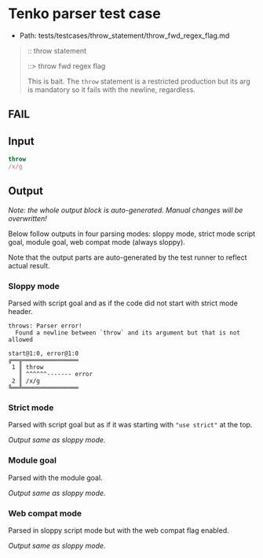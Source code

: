 # Tenko parser test case

- Path: tests/testcases/throw_statement/throw_fwd_regex_flag.md

> :: throw statement
>
> ::> throw fwd regex flag
>
> This is bait. The `throw` statement is a restricted production but its arg is mandatory so it fails with the newline, regardless.

## FAIL

## Input

`````js
throw
/x/g
`````

## Output

_Note: the whole output block is auto-generated. Manual changes will be overwritten!_

Below follow outputs in four parsing modes: sloppy mode, strict mode script goal, module goal, web compat mode (always sloppy).

Note that the output parts are auto-generated by the test runner to reflect actual result.

### Sloppy mode

Parsed with script goal and as if the code did not start with strict mode header.

`````
throws: Parser error!
  Found a newline between `throw` and its argument but that is not allowed

start@1:0, error@1:0
╔══╦════════════════
 1 ║ throw
   ║ ^^^^^^------- error
 2 ║ /x/g
╚══╩════════════════

`````

### Strict mode

Parsed with script goal but as if it was starting with `"use strict"` at the top.

_Output same as sloppy mode._

### Module goal

Parsed with the module goal.

_Output same as sloppy mode._

### Web compat mode

Parsed in sloppy script mode but with the web compat flag enabled.

_Output same as sloppy mode._
